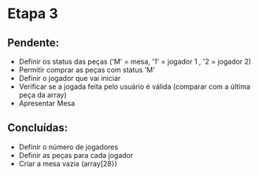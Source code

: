 # Etapa 3

## Pendente:
  - Definir os status das peças ('M' =  mesa, '1' = jogador 1 , '2 = jogador 2)
  - Permitir comprar as peças com status 'M'
  - Definir o jogador que vai iniciar
  - Verificar se a jogada feita pelo usuário é válida (comparar com a última peça da array)
  - Apresentar Mesa 

## Concluídas:
  - Definir o número de jogadores
  - Definir as peças para cada jogador
  - Criar a mesa vazia (array[28})

